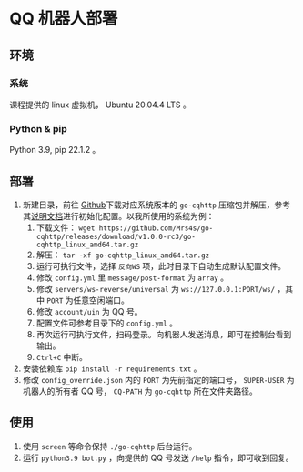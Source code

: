 # QQ 机器人部署
## 环境
### 系统
课程提供的 linux 虚拟机， Ubuntu 20.04.4 LTS 。

### Python & pip
Python 3.9, pip 22.1.2 。

## 部署
1. 新建目录，前往 [Github](https://github.com/Mrs4s/go-cqhttp/releases)下载对应系统版本的 `go-cqhttp` 压缩包并解压，参考其[说明文档](https://docs.go-cqhttp.org/guide/config.html#%E9%85%8D%E7%BD%AE%E4%BF%A1%E6%81%AF)进行初始化配置。以我所使用的系统为例：
    1. 下载文件： `wget https://github.com/Mrs4s/go-cqhttp/releases/download/v1.0.0-rc3/go-cqhttp_linux_amd64.tar.gz`
    2. 解压： `tar -xf go-cqhttp_linux_amd64.tar.gz`
    3. 运行可执行文件，选择 `反向WS` 项，此时目录下自动生成默认配置文件。
    4. 修改 `config.yml` 里 `message/post-format` 为 `array` 。
    5. 修改 `servers/ws-reverse/universal` 为 `ws://127.0.0.1:PORT/ws/` ，其中 `PORT` 为任意空闲端口。 
    6. 修改 `account/uin` 为 QQ 号。
    7. 配置文件可参考目录下的 `config.yml` 。
    8. 再次运行可执行文件，扫码登录。向机器人发送消息，即可在控制台看到输出。
    9. `Ctrl+C` 中断。
2. 安装依赖库 `pip install -r requirements.txt` 。
3. 修改 `config_override.json` 内的 `PORT` 为先前指定的端口号， `SUPER-USER` 为机器人的所有者 QQ 号， `CQ-PATH` 为 `go-cqhttp` 所在文件夹路径。

## 使用
1. 使用 `screen` 等命令保持 `./go-cqhttp` 后台运行。
2. 运行 `python3.9 bot.py` ，向提供的 QQ 号发送 `/help` 指令，即可收到回复。
